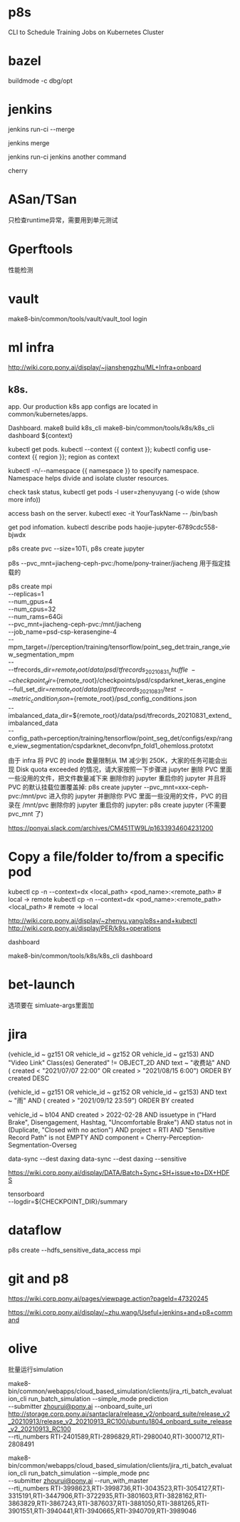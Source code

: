 # p8s
CLI to Schedule Training Jobs on Kubernetes Cluster


# bazel

buildmode  -c dbg/opt

# jenkins

jenkins run-ci --merge

jenkins merge

jenkins run-ci
jenkins another command


cherry 



# ASan/TSan

只检查runtime异常，需要用到单元测试

# Gperftools

性能检测


# vault
make8-bin/common/tools/vault/vault_tool login


# ml infra
http://wiki.corp.pony.ai/display/~jianshengzhu/ML+Infra+onboard

## k8s.

app. Our production k8s app configs are located in common/kubernetes/apps. 

Dashboard.
make8 build k8s_cli
make8-bin/common/tools/k8s/k8s_cli dashboard ${context}


kubectl get pods.
kubectl --context {{ context }}; kubectl config use-context {{ region }};  region as context

kubectl -n/--namespace {{ namespace }} to specify namespace. Namespace helps divide and isolate cluster resources.

check task status, kubectl get pods -l user=zhenyuyang  (-o wide (show more info))

access bash on the server. kubectl exec -it YourTaskName -- /bin/bash

get pod infomation. kubectl describe pods haojie-jupyter-6789cdc558-bjwdx

p8s create pvc --size=10Ti, p8s create jupyter

p8s --pvc_mnt=jiacheng-ceph-pvc:/home/pony-trainer/jiacheng  用于指定挂载的



 p8s create mpi \
    --replicas=1 \
    --num_gpus=4 \
    --num_cpus=32 \
    --num_rams=64Gi \
    --pvc_mnt=jiacheng-ceph-pvc:/mnt/jiacheng \
    --job_name=psd-csp-kerasengine-4 \
    --mpm_target=//perception/training/tensorflow/point_seg_det:train_range_view_segmentation_mpm \
    -- \
    --tfrecords_dir=${remote_root}/data/psd/tfrecords_20210831_shuffle \
    --checkpoint_dir=${remote_root}/checkpoints/psd/cspdarknet_keras_engine \
    --full_set_dir=${remote_root}/data/psd/tfrecords_20210831/test \
    --metric_condition_json=${remote_root}/psd_config_conditions.json \
    --imbalanced_data_dir=${remote_root}/data/psd/tfrecords_20210831_extend_imbalanced_data \
    --config_path=perception/training/tensorflow/point_seg_det/configs/exp/range_view_segmentation/cspdarknet_deconvfpn_fold1_ohemloss.prototxt


由于 infra 将 PVC 的 inode 数量限制从 1M 减少到 250K，大家的任务可能会出现 Disk quota exceeded 的情况，请大家按照一下步骤进 jupyter 删除 PVC 里面一些没用的文件，把文件数量减下来
删除你的 jupyter
重启你的 jupyter 并且将 PVC 的默认挂载位置覆盖掉: p8s create jupyter --pvc_mnt=xxx-ceph-pvc:/mnt/pvc
进入你的 jupyter 并删除你 PVC 里面一些没用的文件，PVC 的目录在 /mnt/pvc
删除你的 jupyter
重启你的 jupyter: p8s create jupyter (不需要 pvc_mnt 了)

https://ponyai.slack.com/archives/CM451TW9L/p1633934604231200


# Copy a file/folder to/from a specific pod
kubectl cp -n <namespace> --context=dx <local_path> <pod_name>:<remote_path>  # local → remote
kubectl cp -n <namespace> --context=dx <pod_name>:<remote_path> <local_path>  # remote → local
 


http://wiki.corp.pony.ai/display/~zhenyu.yang/p8s+and+kubectl
http://wiki.corp.pony.ai/display/PER/k8s+operations


dashboard

make8-bin/common/tools/k8s/k8s_cli dashboard 



# bet-launch

选项要在 simluate-args里面加


# jira

(vehicle_id ~ gz151 OR vehicle_id ~ gz152 OR vehicle_id ~ gz153) AND "Video Link"  Class(es) Generated" != OBJECT_2D AND text ~ "收费站" AND ( created < "2021/07/07 22:00" OR created > "2021/08/15 6:00") ORDER BY created DESC


(vehicle_id ~ gz151 OR vehicle_id ~ gz152 OR vehicle_id ~ gz153) AND text ~ "雨"  AND ( created > "2021/09/12 23:59") ORDER BY created 

vehicle_id ~ b104 AND created > 2022-02-28 AND issuetype in ("Hard Brake", Disengagement, Hashtag, "Uncomfortable Brake") AND status not in (Duplicate, "Closed with no action") AND project = RTI AND "Sensitive Record Path" is not EMPTY AND component = Cherry-Perception-Segmentation-Overseg



data-sync --dest daxing
data-sync --dest daxing --sensitive

https://wiki.corp.pony.ai/display/DATA/Batch+Sync+SH+issue+to+DX+HDFS

tensorboard \
--logdir=${CHECKPOINT_DIR}/summary

# dataflow
p8s create --hdfs_sensitive_data_access mpi


# git and p8
https://wiki.corp.pony.ai/pages/viewpage.action?pageId=47320245

https://wiki.corp.pony.ai/display/~zhu.wang/Useful+jenkins+and+p8+command


# olive
批量运行simulation

make8-bin/common/webapps/cloud_based_simulation/clients/jira_rti_batch_evaluation_cli run_batch_simulation --simple_mode prediction \
--submitter zhourui@pony.ai --onboard_suite_uri http://storage.corp.pony.ai/santaclara/release_v2/onboard_suite/release_v2_20210913/release_v2_20210913_RC100/ubuntu1804_onboard_suite_release_v2_20210913_RC100 \
--rti_numbers RTI-2401589,RTI-2896829,RTI-2980040,RTI-3000712,RTI-2808491


make8-bin/common/webapps/cloud_based_simulation/clients/jira_rti_batch_evaluation_cli run_batch_simulation --simple_mode pnc \
--submitter zhourui@pony.ai --run_with_master \
--rti_numbers RTI-3998623,RTI-3998736,RTI-3043523,RTI-3054127,RTI-3315191,RTI-3447906,RTI-3722935,RTI-3801603,RTI-3828162,RTI-3863829,RTI-3867243,RTI-3876037,RTI-3881050,RTI-3881265,RTI-3901551,RTI-3940441,RTI-3940665,RTI-3940709,RTI-3989046


